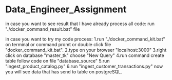 # Data_Engineer_Assignment

in case you want to see result that I have already process all code:
run "./docker_command_result.bat" file

in case you want to try my code process:
1.run "./docker_command_kit.bat" on terminal or command promt or double click file "docker_command_kit.bat".
2.type on your browser "localhost:3000"
3.right click on database "master_tk" choose "New Query"
4.run command create table follow code on file "database_source"
5.run "ingest_product_catalog.py"
6.run "ingest_customer_transactions.py"
now you will see data that has send to table on postgreSQL.

